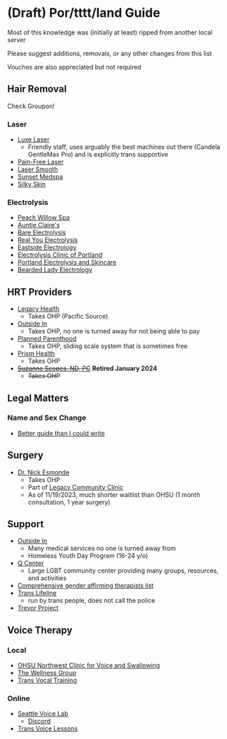 # (Draft) Por/tttt/land Guide

Most of this knowledge was (initially at least) ripped from another local server

Please suggest additions, removals, or any other changes from this list

Vouches are also appreciated but not required

## Hair Removal

Check Groupon!

### Laser

- [Luxe Laser](https://luxelaserpdx.com/)
  - Friendly staff, uses arguably the best machines out there (Candela GentleMax Pro) and is explicitly trans supportive
- [Pain-Free Laser](https://www.pain-freelaser.com/)
- [Laser Smooth](https://www.lasersmoothcompany.com/)
- [Sunset Medspa](https://www.sunsetmedspa.com/)
- [Silky Skin](https://iwantsilkyskin.com/)

### Electrolysis

- [Peach Willow Spa](http://peachwillowspa.com/)
- [Auntie Claire's](https://www.auntieclaires.com/)
- [Bare Electrolysis](https://www.bareportlandelectrolysis.com/)
- [Real You Electrolysis](https://realyouelectrolysis.com/)
- [Eastside Electrology](https://eastsideelectrology.com/)
- [Electrolysis Clinic of Portland](https://electrolysisclinicpdx.com/)
- [Portland Electrolysis and Skincare](https://www.pdxelectrolysis.com/)
- [Bearded Lady Electrology](https://beardedladyelectrology.com/)

## HRT Providers

- [Legacy Health](https://www.legacyhealth.org/services-and-resources/services/adult/gender-and-sexual-health-program/transgender-health-services.aspx)
  - Takes OHP (Pacific Source)
- [Outside In](https://outsidein.org/)
  - Takes OHP, no one is turned away for not being able to pay
- [Planned Parenthood](https://www.plannedparenthood.org/planned-parenthood-columbia-willamette)
  - Takes OHP, sliding scale system that is sometimes free
- [Prism Health](https://www.prismhealth.org/)
  - Takes OHP
- ~~[Suzanne Scopes, ND, PC](http://www.drscopesnaturalhealthcare.com/)~~ **Retired January 2024**
  - ~~Takes OHP~~

## Legal Matters

### Name and Sex Change

- [Better guide than I could write](https://docs.google.com/document/d/1XcmyvuBSBcSbn7KIOvG2ZxzVXSjo6JxkDOXYpHcTAiA/edit)

## Surgery

- [Dr. Nick Esmonde](https://www.transhealthcare.org/nick-esmonde/)
  - Takes OHP
  - Part of [Legacy Community Clinic](https://www.legacyhealth.org/services-and-resources/services/adult/gender-and-sexual-health-program/transgender-health-services.aspx)
  - As of 11/19/2023, much shorter waitlist than OHSU (1 month consultation, 1 year surgery)

## Support

- [Outside In](https://outsidein.org/)
  - Many medical services no one is turned away from
  - Homeless Youth Day Program (16-24 y/o)
- [Q Center](https://www.pdxqcenter.org/)
  - Large LGBT community center providing many groups, resources, and activities
- [Comprehensive gender affirming therapists list](https://docs.google.com/spreadsheets/d/1Cdeg3XFSrYvXOhRh2aydvNdLepCqUHEB6RVylRi73QY/edit#gid=0)
- [Trans Lifeline](https://translifeline.org/)
  - run by trans people, does not call the police
- [Trevor Project](https://www.thetrevorproject.org/)

## Voice Therapy

### Local

- [OHSU Northwest Clinic for Voice and Swallowing](https://www.ohsu.edu/ent/northwest-clinic-voice-and-swallowing)
- [The Wellness Group](https://wellnessgroupslp.com/)
- [Trans Vocal Training](https://transvocaltraining.com/)

### Online

- [Seattle Voice Lab](https://www.seattlevoicelab.com/)
  - [Discord](https://www.seattlevoicelab.com/community/#discord)
- [Trans Voice Lessons](https://www.youtube.com/@TransVoiceLessons)
